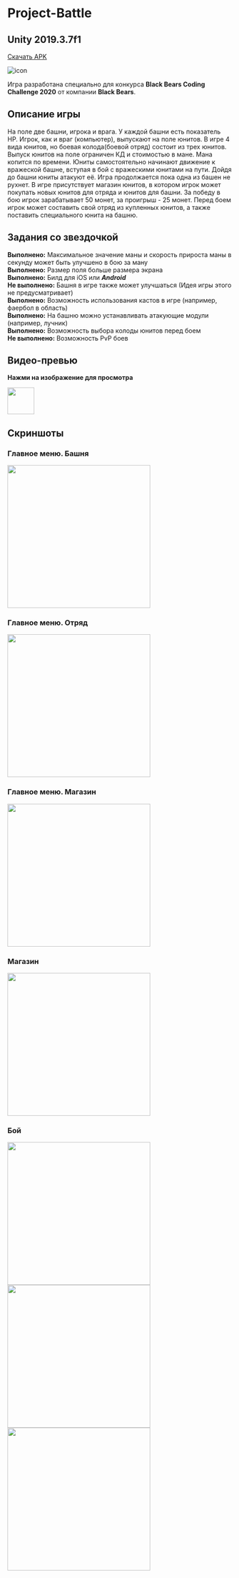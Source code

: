 <h1>Project-Battle</h1>
<h2>Unity 2019.3.7f1</h2>

[Скачать APK](https://yadi.sk/d/tMJTnWHlNBUocg)

![icon](https://github.com/Chobotov/Project-Battle/blob/master/Assets/icon/iconGame.png)

<p>Игра разработана специально для конкурса <strong>Black Bears Coding Challenge 2020</strong> от компании <strong>Black Bears</strong>.</p>
<h2>Описание игры</h2>
<p>На поле две башни, игрока и врага. У каждой башни есть показатель HP. Игрок, как и враг (компьютер), выпускают на поле юнитов. В игре 4 вида юнитов, но боевая колода(боевой отряд) состоит из трех юнитов. Выпуск юнитов на поле ограничен КД и стоимостью в мане. Мана копится по времени. Юниты самостоятельно начинают движение к вражеской башне, вступая в бой с вражескими юнитами на пути. Дойдя до башни юниты атакуют её. Игра продолжается пока одна из башен не рухнет. В игре присутствует магазин юнитов, в котором игрок может покупать новых юнитов для отряда и юнитов для башни. За победу в бою игрок зарабатывает 50 монет, за проигрыш - 25 монет. Перед боем игрок может составить свой отряд из купленных юнитов, а также поставить специального юнита на башню.</p>
<h2>Задания со звездочкой</h2>
<p><strong>Выполнено:</strong> Максимальное значение маны и скорость прироста маны в секунду может быть улучшено в бою за ману<br>
<strong>Выполнено:</strong> Размер поля больше размера экрана<br>
<strong>Выполнено:</strong> Билд для iOS или <strong><em>Android</em></strong><br>
<strong>Не выполнено:</strong> Башня в игре также может улучшаться (Идея игры этого не предусматривает)<br>
<strong>Выполнено:</strong> Возможность использования кастов в игре (например, фаербол в область)<br>
<strong>Выполнено:</strong> На башню можно устанавливать атакующие модули (например, лучник)<br>
<strong>Выполнено:</strong> Возможность выбора колоды юнитов перед боем<br>
<strong>Не выполнено:</strong> Возможность PvP боев</p>

<h2>Видео-превью</h2>
<strong>Нажми на изображение для просмотра</strong>
<p><a href="https://yadi.sk/i/IqsTXILb1bx2_w"><img src="https://cdn3.iconfinder.com/data/icons/linecons-free-vector-icons-pack/32/video-512.png" width="60" alt=""></a></p>

<h2>Скриншоты</h2>
<h3>Главное меню. Башня</h3>

<img src="https://github.com/Chobotov/Project-Battle/blob/master/Assets/Screenshots/MainMenuTower.jpg" width="320">

<h3>Главное меню. Отряд</h3>

<img src="https://github.com/Chobotov/Project-Battle/blob/master/Assets/Screenshots/MainMenuSquad.jpg" width="320">

<h3>Главное меню. Магазин</h3>

<img src="https://github.com/Chobotov/Project-Battle/blob/master/Assets/Screenshots/MainMenuShop.jpg" width="320">

<h3>Магазин</h3>

<img src="https://github.com/Chobotov/Project-Battle/blob/master/Assets/Screenshots/Shop.png" width="320">

<h3>Бой</h3>

<img src="https://github.com/Chobotov/Project-Battle/blob/master/Assets/Screenshots/Game1.png" width="320">

<img src="https://github.com/Chobotov/Project-Battle/blob/master/Assets/Screenshots/Game2.png" width="320">

<img src="https://github.com/Chobotov/Project-Battle/blob/master/Assets/Screenshots/Game3.png" width="320">


